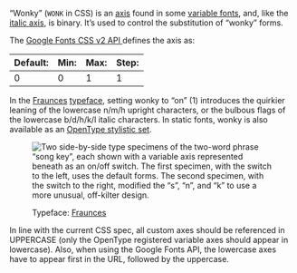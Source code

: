 
“Wonky” (`WONK` in CSS)  is an [axis](/glossary/axis_in_variable_fonts) found in some [variable fonts](/glossary/variable_fonts), and, like the [italic axis](/glossary/italic_axis), is binary. It’s used to control the substitution of “wonky” forms.

The [Google Fonts CSS v2 API ](https://developers.google.com/fonts/docs/css2) defines the axis as:

| Default: | Min: | Max: | Step: |
| --- | --- | --- | --- |
| 0 | 0 | 1 | 1 |

In the [Fraunces](https://fonts.google.com/specimen/Fraunces) [typeface](/glossary/typeface), setting wonky to “on” (1) introduces the quirkier leaning of the lowercase n/m/h upright characters, or the bulbous flags of the lowercase b/d/h/k/l italic characters. In static fonts, wonky is also available as an [OpenType stylistic set](/glossary/stylistic_sets).

<figure>

![Two side-by-side type specimens of the two-word phrase “song key”, each shown with a variable axis represented beneath as an on/off switch. The first specimen, with the switch to the left, uses the default forms. The second specimen, with the switch to the right, modified the “s”, “n”, and “k” to use a more unusual, off-kilter design.](images/thumbnail.svg)

<figcaption>Typeface: <a href="https://fonts.google.com/specimen/Fraunces">Fraunces</a></figcaption>

</figure>

In line with the current CSS spec, all custom axes should be referenced in UPPERCASE (only the OpenType registered variable axes should appear in lowercase). Also, when using the Google Fonts API, the lowercase axes have to appear first in the URL, followed by the uppercase.
